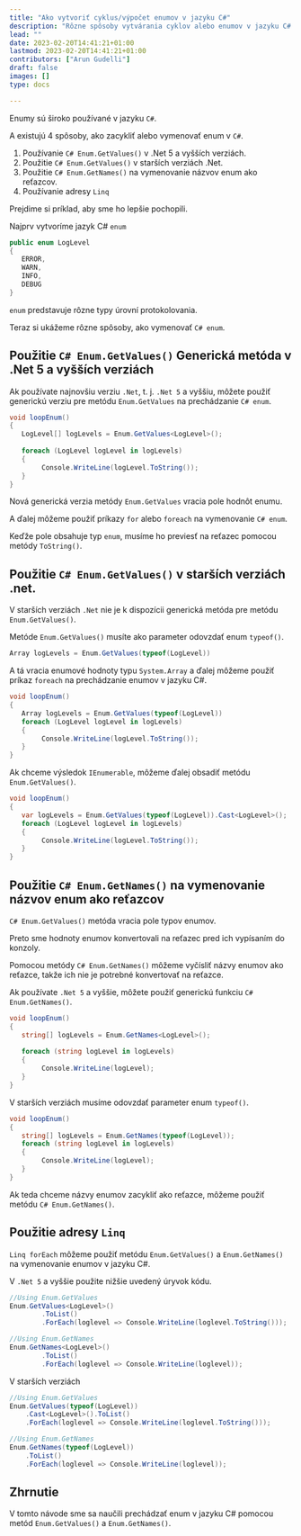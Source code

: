 ```yaml
---
title: "Ako vytvoriť cyklus/výpočet enumov v jazyku C#"
description: "Rôzne spôsoby vytvárania cyklov alebo enumov v jazyku C# s príkladmi"
lead: ""
date: 2023-02-20T14:41:21+01:00
lastmod: 2023-02-20T14:41:21+01:00
contributors: ["Arun Gudelli"]
draft: false
images: []
type: docs

---
```


Enumy sú široko používané v jazyku `C#`. 

A existujú 4 spôsoby, ako zacykliť alebo vymenovať enum v `C#`. 

1. Používanie `C# Enum.GetValues()` v .Net 5 a vyšších verziách.
2. Použitie `C# Enum.GetValues()` v starších verziách .Net.
3. Použitie `C# Enum.GetNames()` na vymenovanie názvov enum ako reťazcov.
4. Používanie adresy `Linq`

Prejdime si príklad, aby sme ho lepšie pochopili. 

Najprv vytvoríme jazyk C# `enum`

```csharp
public enum LogLevel
{
   ERROR, 
   WARN, 
   INFO, 
   DEBUG
}
```

 `enum` predstavuje rôzne typy úrovní protokolovania.

Teraz si ukážeme rôzne spôsoby, ako vymenovať `C# enum`.

## Použitie `C# Enum.GetValues()` Generická metóda v .Net 5 a vyšších verziách

Ak používate najnovšiu verziu `.Net`, t. j. `.Net 5` a vyššiu, môžete použiť generickú verziu pre metódu `Enum.GetValues` na prechádzanie `C# enum`.

```csharp
void loopEnum()
{
   LogLevel[] logLevels = Enum.GetValues<LogLevel>();
   
   foreach (LogLevel logLevel in logLevels)
   {
        Console.WriteLine(logLevel.ToString());
   }
}
```

Nová generická verzia metódy `Enum.GetValues` vracia pole hodnôt enumu. 

A ďalej môžeme použiť príkazy `for` alebo `foreach` na vymenovanie `C# enum`. 

Keďže pole obsahuje typ `enum`, musíme ho previesť na reťazec pomocou metódy `ToString()`.

## Použitie `C# Enum.GetValues()` v starších verziách .net.

V starších verziách `.Net` nie je k dispozícii generická metóda pre metódu `Enum.GetValues()`. 

Metóde `Enum.GetValues()` musíte ako parameter odovzdať enum `typeof()`. 

```csharp
Array logLevels = Enum.GetValues(typeof(LogLevel))
```
A tá vracia enumové hodnoty typu `System.Array` a ďalej môžeme použiť príkaz `foreach` na prechádzanie enumov v jazyku C#.

```csharp
void loopEnum()
{
   Array logLevels = Enum.GetValues(typeof(LogLevel))
   foreach (LogLevel logLevel in logLevels)
   {
        Console.WriteLine(logLevel.ToString());
   }
}
```

Ak chceme výsledok `IEnumerable`, môžeme ďalej obsadiť metódu `Enum.GetValues()`.

```csharp
void loopEnum()
{
   var logLevels = Enum.GetValues(typeof(LogLevel)).Cast<LogLevel>();
   foreach (LogLevel logLevel in logLevels)
   {
        Console.WriteLine(logLevel.ToString());
   }
}
```

## Použitie `C# Enum.GetNames()` na vymenovanie názvov enum ako reťazcov 

`C# Enum.GetValues()` metóda vracia pole typov enumov. 

Preto sme hodnoty enumov konvertovali na reťazec pred ich vypísaním do konzoly.

Pomocou metódy `C# Enum.GetNames()` môžeme vyčísliť názvy enumov ako reťazce, takže ich nie je potrebné konvertovať na reťazce.

Ak používate `.Net 5` a vyššie, môžete použiť generickú funkciu `C# Enum.GetNames()`.

```csharp
void loopEnum()
{
   string[] logLevels = Enum.GetNames<LogLevel>();
   
   foreach (string logLevel in logLevels)
   {
        Console.WriteLine(logLevel);
   }
}
```

V starších verziách musíme odovzdať parameter enum `typeof()`.

```csharp
void loopEnum()
{
   string[] logLevels = Enum.GetNames(typeof(LogLevel));
   foreach (string logLevel in logLevels)
   {
        Console.WriteLine(logLevel);
   }
}
```

Ak teda chceme názvy enumov zacykliť ako reťazce, môžeme použiť metódu `C# Enum.GetNames()`.

## Použitie adresy `Linq`

 `Linq forEach` môžeme použiť metódu `Enum.GetValues()` a `Enum.GetNames()` na vymenovanie enumov v jazyku C#.

V `.Net 5` a vyššie použite nižšie uvedený úryvok kódu.

```csharp
//Using Enum.GetValues
Enum.GetValues<LogLevel>()
        .ToList()
        .ForEach(loglevel => Console.WriteLine(loglevel.ToString()));

//Using Enum.GetNames
Enum.GetNames<LogLevel>()
        .ToList()
        .ForEach(loglevel => Console.WriteLine(loglevel));        
```

V starších verziách

```csharp
//Using Enum.GetValues
Enum.GetValues(typeof(LogLevel))
    .Cast<LogLevel>().ToList()
    .ForEach(loglevel => Console.WriteLine(loglevel.ToString()));

//Using Enum.GetNames
Enum.GetNames(typeof(LogLevel))
    .ToList()
    .ForEach(loglevel => Console.WriteLine(loglevel));    
```

## Zhrnutie

V tomto návode sme sa naučili prechádzať enum v jazyku C# pomocou metód `Enum.GetValues()` a `Enum.GetNames()`.










